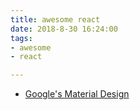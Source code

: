 ```yaml
---
title: awesome react
date: 2018-8-30 16:24:00
tags:
- awesome
- react

---
```


- [Google's Material Design](https://github.com/mui-org/material-ui)